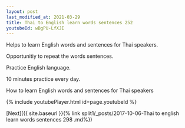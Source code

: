 ```yaml
---
layout: post
last_modified_at: 2021-03-29
title: Thai to English learn words sentences 252 
youtubeId: wBgPU-LfXJI
---
```

 
 
Helps to learn English words and sentences for Thai speakers.

Opportunitiy to repeat the words sentences. 

Practice English language. 
 
10 minutes practice every day. 
 
How to learn English words and sentences for Thai speakers 
 
{% include youtubePlayer.html id=page.youtubeId %}
 
 
[Next]({{ site.baseurl }}{% link  split1/_posts/2017-10-06-Thai to english learn words sentences 298 .md%})
 
